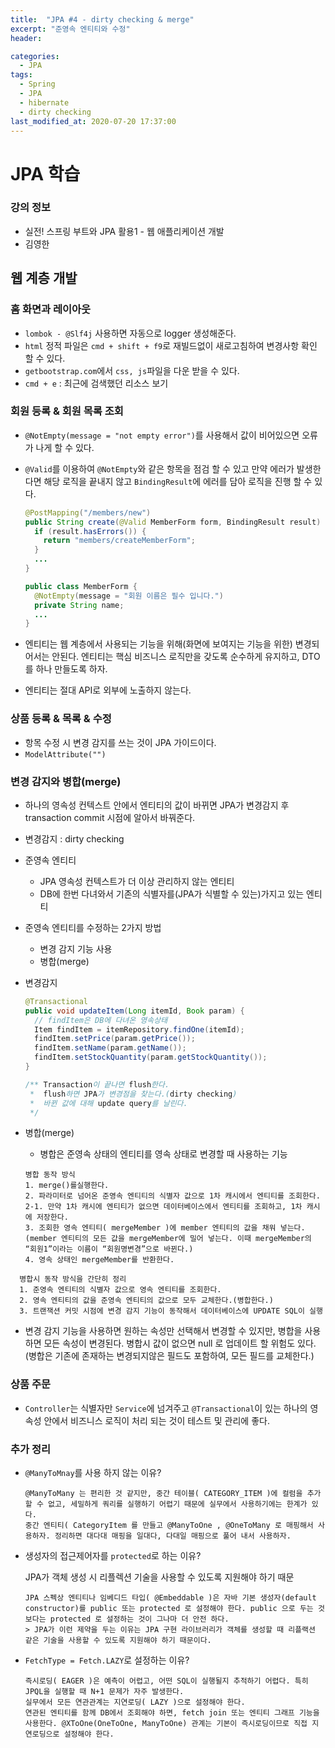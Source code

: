 ```yaml
---
title:  "JPA #4 - dirty checking & merge"
excerpt: "준영속 엔티티와 수정"
header:

categories:
  - JPA
tags:
  - Spring
  - JPA
  - hibernate
  - dirty checking
last_modified_at: 2020-07-20 17:37:00
---
```


# JPA 학습

### 강의 정보

- 실전! 스프링 부트와 JPA 활용1 - 웹 애플리케이션 개발
- 김영한

## 웹 계층 개발

### 홈 화면과 레이아웃

- `lombok - @Slf4j` 사용하면 자동으로 logger 생성해준다.
- `html` 정적 파일은 `cmd + shift + f9`로 재빌드없이 새로고침하여 변경사항 확인 할 수 있다.
- `getbootstrap.com`에서 `css, js`파일을 다운 받을 수 있다.
- `cmd + e` : 최근에 검색했던 리소스 보기

### 회원 등록 & 회원 목록 조회

- `@NotEmpty(message = "not empty error")`를 사용해서 값이 비어있으면 오류가 나게 할 수 있다.

- `@Valid`를 이용하여 `@NotEmpty`와 같은 항목을 점검 할 수 있고 만약 에러가 발생한다면 해당 로직을 끝내지 않고 `BindingResult`에 에러를 담아 로직을 진행 할 수 있다.

  ```java
  @PostMapping("/members/new")
  public String create(@Valid MemberForm form, BindingResult result) {
    if (result.hasErrors()) {
      return "members/createMemberForm";
    }
    ...
  }
  
  public class MemberForm {
    @NotEmpty(message = "회원 이름은 필수 입니다.")
    private String name;
    ...
  }
  ```

- 엔티티는 웹 계층에서 사용되는 기능을 위해(화면에 보여지는 기능을 위한) 변경되어서는 안된다. 엔티티는 핵심 비즈니스 로직만을 갖도록 순수하게 유지하고, DTO를 하나 만들도록 하자.

- 엔티티는 절대 API로 외부에 노출하지 않는다.



### 상품 등록 & 목록 & 수정

- 항목 수정 시 변경 감지를 쓰는 것이 JPA 가이드이다.
- `ModelAttribute("")`



### 변경 감지와 병합(merge)

- 하나의 영속성 컨텍스트 안에서 엔티티의 값이 바뀌면 JPA가 변경감지 후 transaction commit 시점에 알아서 바꿔준다.

- 변경감지 : dirty checking

- 준영속 엔티티

  - JPA 영속성 컨텍스트가 더 이상 관리하지 않는 엔티티
  - DB에 한번 다녀와서 기존의 식별자를(JPA가 식별할 수 있는)가지고 있는 엔티티

- 준영속 엔티티를 수정하는 2가지 방법

  - 변경 감지 기능 사용
  - 병합(merge)

- 변경감지

  ```java
  @Transactional
  public void updateItem(Long itemId, Book param) {
    // findItem은 DB에 다녀온 영속상태
    Item findItem = itemRepository.findOne(itemId);
    findItem.setPrice(param.getPrice());
    findItem.setName(param.getName());
    findItem.setStockQuantity(param.getStockQuantity());
  }
  
  /** Transaction이 끝나면 flush한다.
   *  flush하면 JPA가 변경점을 찾는다.(dirty checking)
   *  바뀐 값에 대해 update query를 날린다.
   */
  ```

- 병합(merge)

  - 병합은 준영속 상태의 엔티티를 영속 상태로 변경할 때 사용하는 기능

  ```
  병합 동작 방식
  1. merge()를실행한다.
  2. 파라미터로 넘어온 준영속 엔티티의 식별자 값으로 1차 캐시에서 엔티티를 조회한다.
  2-1. 만약 1차 캐시에 엔티티가 없으면 데이터베이스에서 엔티티를 조회하고, 1차 캐시에 저장한다.
  3. 조회한 영속 엔티티( mergeMember )에 member 엔티티의 값을 채워 넣는다.
  (member 엔티티의 모든 값을 mergeMember에 밀어 넣는다. 이때 mergeMember의 “회원1”이라는 이름이 “회원명변경”으로 바뀐다.)
  4. 영속 상태인 mergeMember를 반환한다.
  ```
  
```
  병합시 동작 방식을 간단히 정리
  1. 준영속 엔티티의 식별자 값으로 영속 엔티티를 조회한다.
  2. 영속 엔티티의 값을 준영속 엔티티의 값으로 모두 교체한다.(병합한다.)
  3. 트랜잭션 커밋 시점에 변경 감지 기능이 동작해서 데이터베이스에 UPDATE SQL이 실행
  ```
  
- 변경 감지 기능을 사용하면 원하는 속성만 선택해서 변경할 수 있지만, 병합을 사용하면 모든 속성이 변경된다. 병합시 값이 없으면 null 로 업데이트 할 위험도 있다. (병합은 기존에 존재하는 변경되지않은 필드도 포함하여, 모든 필드를 교체한다.)
  


### 상품 주문

- `Controller`는 식별자만 `Service`에 넘겨주고 `@Transactional`이 있는 하나의 영속성 안에서 비즈니스 로직이 처리 되는 것이 테스트 및 관리에 좋다.



### 추가 정리

- `@ManyToMnay`를 사용 하지 않는 이유?

  ```
  @ManyToMany 는 편리한 것 같지만, 중간 테이블( CATEGORY_ITEM )에 컬럼을 추가할 수 없고, 세밀하게 쿼리를 실행하기 어렵기 때문에 실무에서 사용하기에는 한계가 있다.
  중간 엔티티( CategoryItem 를 만들고 @ManyToOne , @OneToMany 로 매핑해서 사용하자. 정리하면 대다대 매핑을 일대다, 다대일 매핑으로 풀어 내서 사용하자.
  ```

- 생성자의 접근제어자를 `protected`로 하는 이유?

  JPA가 객체 생성 시 리플렉션 기술을 사용할 수 있도록 지원해야 하기 때문 

  ```
  JPA 스펙상 엔티티나 임베디드 타입( @Embeddable )은 자바 기본 생성자(default constructor)를 public 또는 protected 로 설정해야 한다. public 으로 두는 것 보다는 protected 로 설정하는 것이 그나마 더 안전 하다.
  > JPA가 이런 제약을 두는 이유는 JPA 구현 라이브러리가 객체를 생성할 때 리플랙션 같은 기술을 사용할 수 있도록 지원해야 하기 때문이다.
  ```

- `FetchType = Fetch.LAZY`로 설정하는 이유?

  ```
  즉시로딩( EAGER )은 예측이 어렵고, 어떤 SQL이 실행될지 추적하기 어렵다. 특히 JPQL을 실행할 때 N+1 문제가 자주 발생한다.
  실무에서 모든 연관관계는 지연로딩( LAZY )으로 설정해야 한다.
  연관된 엔티티를 함께 DB에서 조회해야 하면, fetch join 또는 엔티티 그래프 기능을 사용한다. @XToOne(OneToOne, ManyToOne) 관계는 기본이 즉시로딩이므로 직접 지연로딩으로 설정해야 한다.
  ```

  